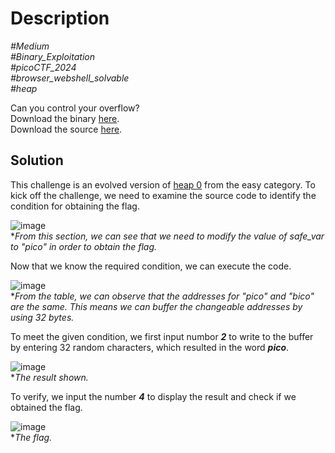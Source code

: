 # Description

_#Medium_<br>
_#Binary_Exploitation_<br>
_#picoCTF_2024_<br>
_#browser_webshell_solvable_<br>
_#heap_<br>

Can you control your overflow?<br>
Download the binary [here](../chall).<br>
Download the source [here](../chall.c).

## Solution

This challenge is an evolved version of [heap 0](../../Easy/heap-0/README.md) from the easy category. To kick off the challenge, we need to examine the source code to identify the condition for obtaining the flag.

![image](https://github.com/user-attachments/assets/d2f35a30-dd13-4b17-88ef-ca53619bb15d)<br>
**From this section, we can see that we need to modify the value of safe_var to "pico" in order to obtain the flag.*

Now that we know the required condition, we can execute the code.

![image](https://github.com/user-attachments/assets/06dbfcc1-dac4-4143-a3f7-bf633231aeaf)<br>
**From the table, we can observe that the addresses for "pico" and "bico" are the same. This means we can buffer the changeable addresses by using 32 bytes.*

To meet the given condition, we first input numbor ***2*** to write to the buffer by entering 32 random characters, which resulted in the word ***pico***.

![image](https://github.com/user-attachments/assets/e9b8f3f7-1172-4a68-8559-d3d24ec6f3d9)<br>
**The result shown.*

To verify, we input the number ***4*** to display the result and check if we obtained the flag.

![image](https://github.com/user-attachments/assets/1b1ce347-9a16-4486-8f77-f750c1c4471b)<br>
**The flag.*
